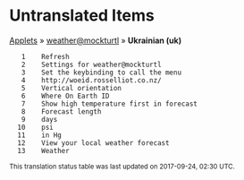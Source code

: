 # Untranslated Items
[Applets](../../../README.md) &#187; [weather@mockturtl](../README.md) &#187; **Ukrainian (uk)**

       1	Refresh
       2	Settings for weather@mockturtl
       3	Set the keybinding to call the menu
       4	http://woeid.rosselliot.co.nz/
       5	Vertical orientation
       6	Where On Earth ID
       7	Show high temperature first in forecast
       8	Forecast length
       9	days
      10	psi
      11	in Hg
      12	View your local weather forecast
      13	Weather

<sup>This translation status table was last updated on 2017-09-24, 02:30 UTC.</sup>
